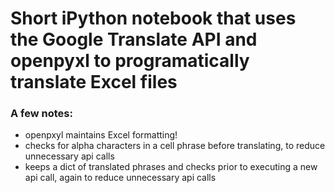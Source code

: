 # Short iPython notebook that uses the Google Translate API and openpyxl to programatically translate Excel files

### A few notes:
* openpxyl maintains Excel formatting!
* checks for alpha characters in a cell phrase before translating, to reduce unnecessary api calls
* keeps a dict of translated phrases and checks prior to executing a new api call, again to reduce unnecessary api calls
